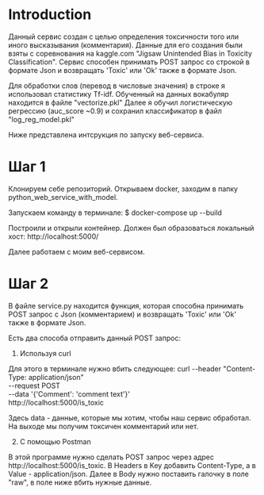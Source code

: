 # **Introduction**

Данный сервис создан с целью определения токсичности того или иного высказывания (комментария). 
Данные для его создания были взяты с соревнования на kaggle.com "Jigsaw Unintended Bias in Toxicity Classification".
Сервис способен принимать POST запрос со строкой в формате Json и возвращать 'Toxic' или 'Ok' также в формате Json.

Для обработки слов (перевод в числовые значения) в строке я использовал статистику Tf-idf. Обученный на данных вокабуляр находится в файле "vectorize.pkl"
Далее я обучил логистическую регрессию (auc_score ~0.9) и сохранил классификатор в файл "log_reg_model.pkl"

Ниже представлена интсрукция по запуску веб-сервиса.


# **Шаг 1**

Клонируем себе репозиторий.
Открываем docker, заходим в папку python_web_service_with_model.

Запускаем команду в терминале:
$ docker-compose up --build

Построили и открыли контейнер. Должен был образоваться локальный хост: http://localhost:5000/

Далее работаем с моим веб-сервисом.

# **Шаг 2**

В файле service.py находится функция, которая способна принимать POST запрос с Json (комментарием) и возвращать 'Toxic' или 'Ok' 
также в формате Json.

Есть два способа отправить данный POST запрос:
1. Используя curl
 
Для этого в терминале нужно вбить следующее:
curl --header "Content-Type: application/json" \
  --request POST \
  --data '{'Comment': 'comment text'}' \
  http://localhost:5000/is_toxic
  
Здесь data - данные, которые мы хотим, чтобы наш сервис обработал.
На выходе мы получим токсичен комментарий или нет.

2. С помощью Postman

В этой программе нужно сделать POST запрос через адрес http://localhost:5000/is_toxic.
В Headers в Key добавить Content-Type, а в Value - application/json. Далее в Body нужно поставить галочку в поле "raw", 
в поле ниже вбить нужные данные.
